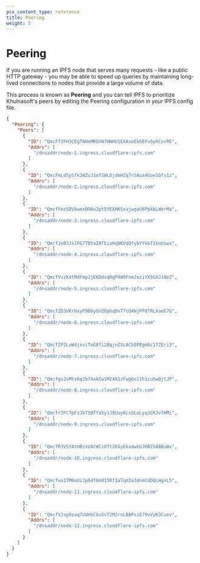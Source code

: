 ```yaml
---
pcx_content_type: reference
title: Peering
weight: 5
---
```


# Peering

If you are running an IPFS node that serves many requests - like a public HTTP gateway - you may be able to speed up queries by maintaining long-lived connections to nodes that provide a large volume of data.

This process is known as **Peering** and you can tell IPFS to prioritize Khulnasoft's peers by editing the Peering configuration in your IPFS config file.

```json
{
  "Peering": {
    "Peers": [
      {
        "ID": "QmcFf2FH3CEgTNHeMRGhN7HNHU1EXAxoEk6EFuSyXCsvRE",
        "Addrs": [
          "/dnsaddr/node-1.ingress.cloudflare-ipfs.com"
        ]
      },
      {
        "ID": "QmcFmLd5ySfk2WZuJ1mfSWLDjdmHZq7rSAua4GoeSQfs1z",
        "Addrs": [
          "/dnsaddr/node-2.ingress.cloudflare-ipfs.com"
        ]
      },
      {
        "ID": "QmcfFmzSDVbwexQ9Au2pt5YEXHK5xajwgaU6PpkbLWerMa",
        "Addrs": [
          "/dnsaddr/node-3.ingress.cloudflare-ipfs.com"
        ]
      },
      {
        "ID": "QmcfJeB3Js1FG7T8YaZATEiaHqNKVdQfybYYkbT1knUswx",
        "Addrs": [
          "/dnsaddr/node-4.ingress.cloudflare-ipfs.com"
        ]
      },
      {
        "ID": "QmcfVvzK4tMdFmpJjEKDUoqRgP4W9FnmJoziYX5GXJJ8eZ",
        "Addrs": [
          "/dnsaddr/node-5.ingress.cloudflare-ipfs.com"
        ]
      },
      {
        "ID": "QmcfZD3VKrUxyP9BbyUnZDpbqDnT7cQ4WjPP8TRLXaoE7G",
        "Addrs": [
          "/dnsaddr/node-6.ingress.cloudflare-ipfs.com"
        ]
      },
      {
        "ID": "QmcfZP2LuW4jxviTeG8fi28qjnZScACb8PEgHAc17ZEri3",
        "Addrs": [
          "/dnsaddr/node-7.ingress.cloudflare-ipfs.com"
        ]
      },
      {
        "ID": "QmcfgsJsMtx6qJb74akCw1M24X1zFwgGo11h1cuhwQjtJP",
        "Addrs": [
          "/dnsaddr/node-8.ingress.cloudflare-ipfs.com"
        ]
      },
      {
        "ID": "Qmcfr2FC7pFzJbTSDfYaSy1J8Uuy8ccGLeLyqJCKJvTHMi",
        "Addrs": [
          "/dnsaddr/node-9.ingress.cloudflare-ipfs.com"
        ]
      },
      {
        "ID": "QmcfR3V5YAtHBzxVACWCzXTt26SyEkxdwhGJ6875A8BuWx",
        "Addrs": [
          "/dnsaddr/node-10.ingress.cloudflare-ipfs.com"
        ]
      },
      {
        "ID": "Qmcfuo1TM9uUiJp6dTbm915Rf1aTqm3a3dnmCdDQLHgvL5",
        "Addrs": [
          "/dnsaddr/node-11.ingress.cloudflare-ipfs.com"
        ]
      },
      {
        "ID": "QmcfV2sg9zaq7UUHVCGuSvT2M2rnLBAPsiE79vVyK3Cuev",
        "Addrs": [
          "/dnsaddr/node-12.ingress.cloudflare-ipfs.com"
        ]
      }
    ]
  }
}
```